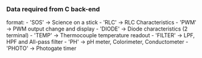 ### Data required from C back-end
format:
	- 'SOS' 	-> Science on a stick
	- 'RLC'		-> RLC Characteristics
	- 'PWM'		-> PWM output change and display
	- 'DIODE'	-> Diode characteristics (2 terminal)
	- 'TEMP'	-> Thermocouple temperature readout
	- 'FILTER'	-> LPF, HPF and All-pass filter
	- 'PH'		-> pH meter, Colorimeter, Conductometer
	- 'PHOTO'	-> Photogate timer
